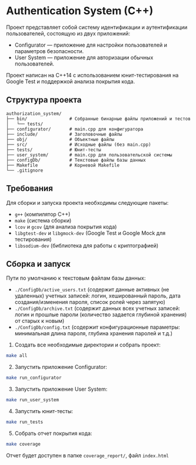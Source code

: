 # Authentication System (C++)

Проект представляет собой систему идентификации и аутентификации пользователей, состоящую из двух приложений:
- Configurator — приложение для настройки пользователей и параметров безопасности.
- User System — приложение для авторизации обычных пользователей.

Проект написан на C++14 с использованием юнит-тестирования на Google Test и поддержкой анализа покрытия кода.


## Структура проекта
```
authorization_system/
├── bin/                # Собранные бинарные файлы приложений и тестов
│   └── tests/
├── configurator/       # main.cpp для конфигуратора
├── include/            # Заголовочные файлы
├── obj/                # Объектные файлы
├── src/                # Исходные файлы (без main.cpp)
├── tests/              # Юнит-тесты
├── user_system/        # main.cpp для пользовательской системы
├── configDb/           # Текстовые файлы базы данных
├── Makefile            # Корневой Makefile
└── .gitignore
```



## Требования

Для сборки и запуска проекта необходимы следующие пакеты:

- `g++` (компилятор C++)
- `make` (система сборки)
- `lcov` и `gcov` (для анализа покрытия кода)
- `libgtest-dev` и `libgmock-dev` (Google Test и Google Mock для тестирования)
- `libsodium-dev` (библиотека для работы с криптографией)

## Сборка и запуск

Пути по умолчанию к текстовым файлам базы данных:

- `./ConfigDb/active_users.txt` (содержит данные активных (не удаленных) учетных записей: логин, хешированный пароль, дата создания/изменения пароля, список ролей через запятую)
- `./ConfigDb/archive.txt` (содержит данных всех учетных записей: логин и прошлые пароли (количество задается глубиной хранения) от старых к новым)
- `./ConfigDb/config.txt` (содержит конфигурационные параметры: минимальная длина пароля, глубина хранения паролей и т.д.)

1. Создать все необходимые директории и собрать проект:
```bash
make all
```

2. Запустить приложение Configurator:
```bash
make run_configurator
```

3. Запустить приложение User System:
```bash
make run_user_system
```

4. Запустить юнит-тесты:
```bash
make run_tests
```

5. Собрать отчет покрытия кода:
```bash
make coverage
```
Отчет будет доступен в папке `coverage_report/`, файл `index.html`
